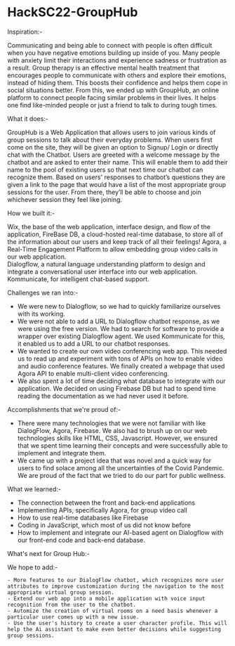 # HackSC22-GroupHub

Inspiration:- 

Communicating and being able to connect with people is often difficult when you have negative emotions building up inside of you. Many people with anxiety limit their interactions and experience sadness or frustration as a result. Group therapy is an effective mental health treatment that encourages people to communicate with others and explore their emotions, instead of hiding them. This boosts their confidence and helps them cope in social situations better.
From this, we ended up with GroupHub, an online platform to connect people facing similar problems in their lives. It helps one find like-minded people or just a friend to talk to during tough times.   

What it does:- 

GroupHub is a Web Application that allows users to join various kinds of group sessions to talk about their everyday problems. When users first come on the site, they will be given an option to Signup/ Login or directly chat with the Chatbot. Users are greeted with a welcome message by the chatbot and are asked to enter their name. This will enable them to add their name to the pool of existing users so that next time our chatbot can recognize them. Based on users' responses to chatbot’s questions they are given a link to the page that would have a list of the most appropriate group sessions for the user. From there, they’ll be able to choose and join whichever session they feel like joining. 

How we built it:- 

Wix, the base of the web application, interface design, and flow of the application,
FireBase DB, a cloud-hosted real-time database, to store all of the information about our users and keep track of all their feelings!
Agora,  a Real-Time Engagement Platform to allow embedding group video calls in our web application.  
Dialogflow, a natural language understanding platform to design and integrate a conversational user interface into our web application. 
Kommunicate, for intelligent chat-based support.

Challenges we ran into:- 
  - We were new to Dialogflow, so we had to quickly familiarize ourselves with its working.
  - We were not able to add a URL to Dialogflow chatbot response, as we were using the free version. We had to search for software to provide a wrapper over existing Dialogflow agent. We used Kommunicate for this, it enabled us to add a URL to our chatbot responses. 
  - We wanted to create our own video conferencing web app. This needed us to read up  and experiment with tons of APIs on how to enable video and audio conference features. We finally created a webpage that used Agora API to enable multi-client video conferencing. 
  - We also spent a lot of time deciding what database to integrate with our application. We decided on using Firebase DB but had to spend time reading the documentation as we had never used it before. 

Accomplishments that we're proud of:- 
  - There were many technologies that we were not familiar with like DialogFlow, Agora, Firebase. We also had to brush up on our web technologies skills like HTML, CSS, Javascript. However, we ensured that we spent time learning their concepts and were successfully able to implement and integrate them. 
  - We came up with a project idea that was novel and a quick way for users to find solace among all the uncertainties of the Covid Pandemic. We are proud of the fact that we tried to do our part for public wellness. 

What we learned:-
- The connection between the front and back-end applications
- Implementing APIs, specifically Agora, for group video call 
- How to use real-time databases like Firebase
- Coding in JavaScript, which most of us did not know before
- How to implement and integrate our AI-based agent on Dialogflow with our front-end code and back-end database.

What's next for Group Hub:-

  We hope to add:-
  
    - More features to our DialogFlow chatbot, which recognizes more user attributes to improve customization during the navigation to the most appropriate virtual group session. 
    - Extend our web app into a mobile application with voice input recognition from the user to the chatbot. 
    - Automize the creation of virtual rooms on a need basis whenever a particular user comes up with a new issue. 
    - Use the user's history to create a user character profile. This will help the Ai assistant to make even better decisions while suggesting group sessions. 


